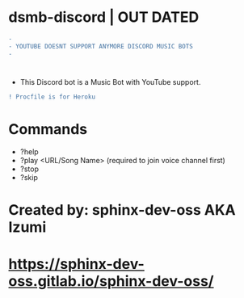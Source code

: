 # dsmb-discord | OUT DATED
```diff 
-                                                  
- YOUTUBE DOESNT SUPPORT ANYMORE DISCORD MUSIC BOTS
-                                                  
```
#


- This Discord bot is a Music Bot with YouTube support.

```diff
! Procfile is for Heroku
```

# Commands
- ?help
- ?play <URL/Song Name> (required to join voice channel first)
- ?stop
- ?skip


# Created by: sphinx-dev-oss AKA Izumi
# https://sphinx-dev-oss.gitlab.io/sphinx-dev-oss/

